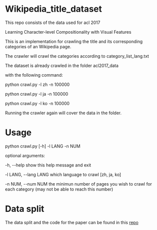 # Wikipedia_title_dataset
This repo consists of the data used for acl 2017 

Learning Character-level Compositionality with Visual Features

This is an implementation for crawling the title and its corresponding categories of an Wikipedia page.

The crawler will crawl the categories according to category_list_lang.txt 

The dataset is already crawled in the folder acl2017_data

with the following command:  

python crawl.py -l zh -n 100000

python crawl.py -l ja -n 100000

python crawl.py -l ko -n 100000

Running the crawler again will cover the data in the folder.


# Usage
python crawl.py [-h] -l LANG -n NUM 

optional arguments:

  -h, --help            show this help message and exit
  
  -l LANG, --lang LANG  which language to crawl [zh, ja, ko]
  
  -n NUM, --num NUM     the minimun number of pages you wish to crawl for each category (may not be able to reach this number)

# Data split
The data split and the code for the paper can be found in this [repo](https://github.com/frederick0329/Learning-character-level/)
